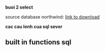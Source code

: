 **buoi 2 select**

source database northwind: [link to download](https://drive.google.com/drive/folders/1_wHB4n3XRK1LHbwmSsRh1bLRlaCHu-ag)

**cac cau lenh cua sql sever**

## built in functions sql